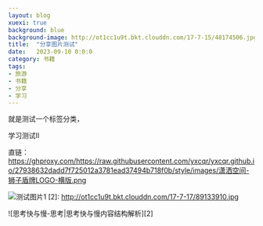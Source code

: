 ```yaml
---
layout: blog
xuexi: true
background: blue
background-image: http://ot1cc1u9t.bkt.clouddn.com/17-7-15/48174506.jpg
title:  "分享图片测试"
date:   2023-09-10 0:0:0
category: 书籍
tags:
- 旅游
- 书籍
- 分享
- 学习
---
```

 
就是测试一个标签分类，

学习测试II
 
直链：
https://ghproxy.com/https://raw.githubusercontent.com/yxcqr/yxcqr.github.io/27938632dadd7f725012a3781ead37494b718f0b/style/images/潇洒空间-狮子盾牌LOGO-横版.png

[1]:https://ghproxy.com/https://raw.githubusercontent.com/yxcqr/yxcqr.github.io/27938632dadd7f725012a3781ead37494b718f0b/style/images/%E6%BD%87%E6%B4%92%E7%A9%BA%E9%97%B4-%E7%8B%AE%E5%AD%90%E7%9B%BE%E7%89%8CLOGO-%E6%A8%AA%E7%89%88.png
  
![测试图片1][1]
  [2]: http://ot1cc1u9t.bkt.clouddn.com/17-7-17/89133910.jpg
  
  ![思考快与慢-思考|思考快与慢内容结构解析][2]